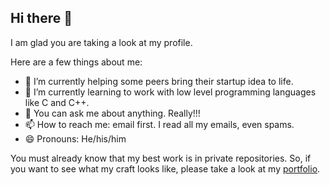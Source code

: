 ## Hi there 👋

I am glad you are taking a look at my profile.

Here are a few things about me:

- 🔭 I’m currently helping some peers bring their startup idea to life.
- 🌱 I’m currently learning to work with low level programming languages like C and C++.
- 💬 You can ask me about anything. Really!!!
- 📫 How to reach me: email first. I read all my emails, even spams.
- 😄 Pronouns: He/his/him

You must already know that my best work is in private repositories. So, if you want to see what my craft looks like, please take a look at my <a href="https://josephmpo.me" target="_blank">portfolio</a>.
